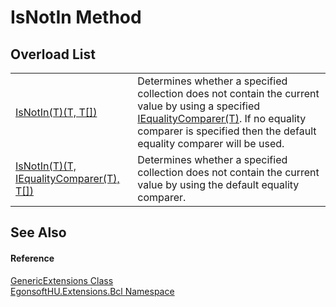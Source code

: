 # IsNotIn Method


## Overload List
<table>
<tr>
<td><a href="M_EgonsoftHU_Extensions_Bcl_GenericExtensions_IsNotIn__1_1.md">IsNotIn(T)(T, T[])</a></td>
<td>Determines whether a specified collection does not contain the current value by using a specified <a href="https://learn.microsoft.com/dotnet/api/system.collections.generic.iequalitycomparer-1" target="_blank" rel="noopener noreferrer">IEqualityComparer(T)</a>. If no equality comparer is specified then the default equality comparer will be used.</td></tr>
<tr>
<td><a href="M_EgonsoftHU_Extensions_Bcl_GenericExtensions_IsNotIn__1.md">IsNotIn(T)(T, IEqualityComparer(T), T[])</a></td>
<td>Determines whether a specified collection does not contain the current value by using the default equality comparer.</td></tr>
</table>

## See Also


#### Reference
<a href="T_EgonsoftHU_Extensions_Bcl_GenericExtensions.md">GenericExtensions Class</a>  
<a href="N_EgonsoftHU_Extensions_Bcl.md">EgonsoftHU.Extensions.Bcl Namespace</a>  
